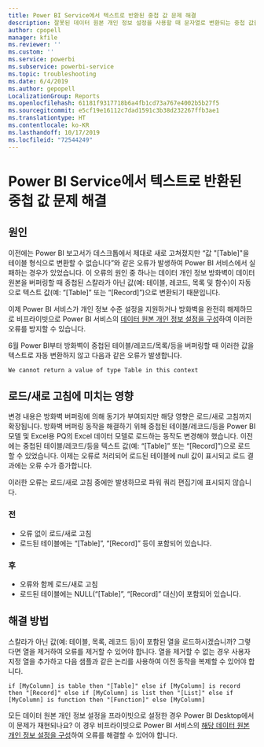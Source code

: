 ```yaml
---
title: Power BI Service에서 텍스트로 반환된 중첩 값 문제 해결
description: 잘못된 데이터 원본 개인 정보 설정을 사용할 때 문자열로 변환되는 중첩 값을 수정하는 방법에 대해 알아보기
author: cpopell
manager: kfile
ms.reviewer: ''
ms.custom: ''
ms.service: powerbi
ms.subservice: powerbi-service
ms.topic: troubleshooting
ms.date: 6/4/2019
ms.author: gepopell
LocalizationGroup: Reports
ms.openlocfilehash: 61181f9317718b6a4fb1cd73a767e4002b5b27f5
ms.sourcegitcommit: e5cf19e16112c7dad1591c3b38d232267ffb3ae1
ms.translationtype: HT
ms.contentlocale: ko-KR
ms.lasthandoff: 10/17/2019
ms.locfileid: "72544249"
---
```

# <a name="troubleshooting-nested-values-returned-as-text-in-power-bi-service"></a>Power BI Service에서 텍스트로 반환된 중첩 값 문제 해결

## <a name="cause"></a>원인

이전에는 Power BI 보고서가 데스크톱에서 제대로 새로 고쳐졌지만 “값 "[Table]"을 테이블 형식으로 변환할 수 없습니다”와 같은 오류가 발생하여 Power BI 서비스에서 실패하는 경우가 있었습니다. 이 오류의 원인 중 하나는 데이터 개인 정보 방화벽이 데이터 원본을 버퍼링할 때 중첩된 스칼라가 아닌 값(예: 테이블, 레코드, 목록 및 함수)이 자동으로 텍스트 값(예: “[Table]” 또는 “[Record]”)으로 변환되기 때문입니다.

이제 Power BI 서비스가 개인 정보 수준 설정을 지원하거나 방화벽을 완전히 해제하므로 비프라이빗으로 Power BI 서비스의 [데이터 원본 개인 정보 설정을 구성](https://powerbi.microsoft.com/en-us/blog/privacy-levels-for-cloud-data-sources/)하여 이러한 오류를 방지할 수 있습니다.

6월 Power BI부터 방화벽이 중첩된 테이블/레코드/목록/등을 버퍼링할 때 이러한 값을 텍스트로 자동 변환하지 않고 다음과 같은 오류가 발생합니다. 

`We cannot return a value of type Table in this context`

## <a name="effect-on-loadrefresh"></a>로드/새로 고침에 미치는 영향

변경 내용은 방화벽 버퍼링에 의해 동기가 부여되지만 해당 영향은 로드/새로 고침까지 확장됩니다. 방화벽 버퍼링 동작을 해결하기 위해 중첩된 테이블/레코드/등을 Power BI 모델 및 Excel용 PQ의 Excel 데이터 모델로 로드하는 동작도 변경해야 했습니다. 이전에는 중첩된 테이블/레코드/등을 텍스트 값(예: “[Table]” 또는 “[Record]”)으로 로드할 수 있었습니다. 이제는 오류로 처리되어 로드된 테이블에 null 값이 표시되고 로드 결과에는 오류 수가 증가합니다.

이러한 오류는 로드/새로 고침 중에만 발생하므로 파워 쿼리 편집기에 표시되지 않습니다.

### <a name="before"></a>전

- 오류 없이 로드/새로 고침
- 로드된 테이블에는 “[Table]”, “[Record]” 등이 포함되어 있습니다.
 

### <a name="after"></a>후

- 오류와 함께 로드/새로 고침
- 로드된 테이블에는 NULL(“[Table]”, “[Record]” 대신)이 포함되어 있습니다.
 

## <a name="resolution"></a>해결 방법

스칼라가 아닌 값(예: 테이블, 목록, 레코드 등)이 포함된 열을 로드하시겠습니까?
그렇다면 열을 제거하여 오류를 제거할 수 있어야 합니다.
열을 제거할 수 없는 경우 사용자 지정 열을 추가하고 다음 샘플과 같은 논리를 사용하여 이전 동작을 복제할 수 있어야 합니다.

`if [MyColumn] is table then "[Table]" else if [MyColumn] is record then "[Record]" else if [MyColumn] is list then "[List]" else if [MyColumn] is function then "[Function]" else [MyColumn]`

모든 데이터 원본 개인 정보 설정을 프라이빗으로 설정한 경우 Power BI Desktop에서 이 문제가 재현되나요?
이 경우 비프라이빗으로 Power BI 서비스의 [해당 데이터 원본 개인 정보 설정을 구성](https://powerbi.microsoft.com/en-us/blog/privacy-levels-for-cloud-data-sources/)하여 오류를 해결할 수 있어야 합니다.
